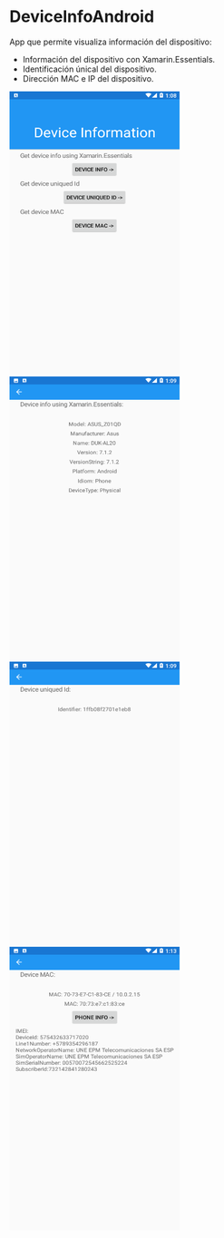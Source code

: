 # DeviceInfoAndroid
App que permite visualiza información del dispositivo:

- Información del dispositivo con Xamarin.Essentials.
- Identificación únical del dispositivo.
- Dirección MAC e IP del dispositivo.


<img src="https://github.com/sfgomezc/DeviceInfoAndroid/blob/master/Capturas/DeviceInfo1.png" width="300" height="500">

<img src="https://github.com/sfgomezc/DeviceInfoAndroid/blob/master/Capturas/DeviceInfo2.png" width="300" height="500">

<img src="https://github.com/sfgomezc/DeviceInfoAndroid/blob/master/Capturas/DeviceInfo3.png" width="300" height="500">

<img src="https://github.com/sfgomezc/DeviceInfoAndroid/blob/master/Capturas/DeviceInfo4.png" width="300" height="500">

